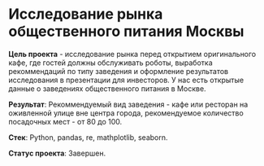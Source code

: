# Исследование рынка общественного питания Москвы
**Цель проекта** - исследование рынка перед открытием оригинального кафе, где гостей должны обслуживать роботы, выработка рекоммендаций по типу заведения и оформление результатов исследования в презентации для инвесторов. У нас есть открытые данные о заведениях общественного питания в Москве.

**Результат**:
Рекоммендуемый вид заведения - кафе или ресторан на оживленной улице вне центра города, рекомендуемое количество посадочных мест - от 80 до 100.

**Стек**:
Python, pandas, re, mathplotlib, seaborn.

**Статус проекта**:
Завершен.
